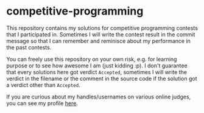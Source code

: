 # competitive-programming
This repository contains my solutions for competitive programming contests that I participated in.
Sometimes I will write the contest result in the commit message so that I can remember and reminisce about my performance in the past contests.

You can freely use this repository on your own risk, e.g. for learning purpose or to see how awesome I am (just kidding :p).
I don't guarantee that every solutions here got verdict `Accepted`, sometimes I will write the verdict in the filename or the comment in the source code if the solution got a verdict other than `Accepted`.

If you are curious about my handles/usernames on various online judges, you can see my profile [here](https://clist.by/coder/wifi/).
